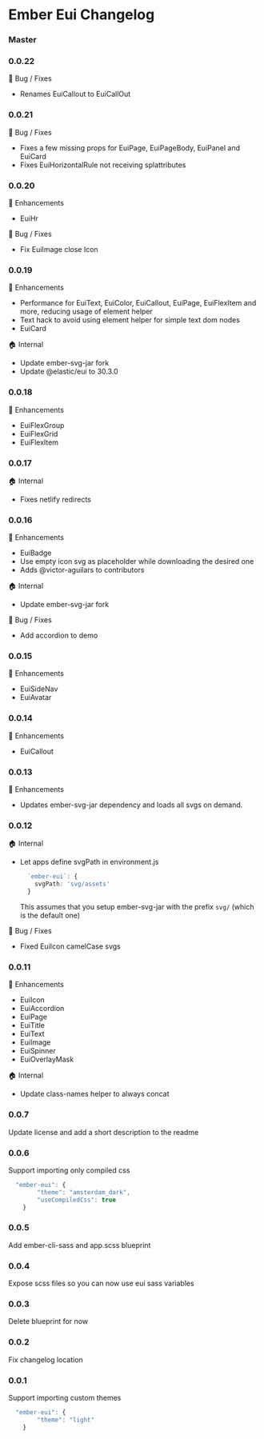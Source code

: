 # Ember Eui Changelog

### Master

### 0.0.22
🐛 Bug / Fixes
- Renames EuiCallout to EuiCallOut

### 0.0.21
🐛 Bug / Fixes
- Fixes a few missing props for EuiPage, EuiPageBody, EuiPanel and EuiCard
- Fixes EuiHorizontalRule not receiving splattributes

### 0.0.20
🚀 Enhancements
- EuiHr

🐛 Bug / Fixes
- Fix EuiImage close Icon

### 0.0.19
🚀 Enhancements
- Performance for EuiText, EuiColor, EuiCallout, EuiPage, EuiFlexItem and more, reducing usage of element helper
- Text hack to avoid using element helper for simple text dom nodes
- EuiCard

🏠 Internal
- Update ember-svg-jar fork
- Update @elastic/eui to 30.3.0

### 0.0.18
🚀 Enhancements
- EuiFlexGroup
- EuiFlexGrid
- EuiFlexItem

### 0.0.17
🏠 Internal
- Fixes netlify redirects

### 0.0.16
🚀 Enhancements
- EuiBadge
- Use empty icon svg as placeholder while downloading the desired one 
- Adds @victor-aguilars to contributors

🏠 Internal
- Update ember-svg-jar fork

🐛 Bug / Fixes
- Add accordion to demo

### 0.0.15
🚀 Enhancements
- EuiSideNav
- EuiAvatar

### 0.0.14
🚀 Enhancements
- EuiCallout

### 0.0.13
🚀 Enhancements
- Updates ember-svg-jar dependency and loads all svgs on demand.

### 0.0.12

🏠 Internal
- Let apps define svgPath in environment.js
  ```ts
    `ember-eui`: {
      svgPath: 'svg/assets'
    }
  ```
  This assumes that you setup ember-svg-jar with the prefix `svg/` (which is the default one)

🐛 Bug / Fixes
- Fixed EuiIcon camelCase svgs

### 0.0.11

🚀 Enhancements
- EuiIcon
- EuiAccordion
- EuiPage
- EuiTitle
- EuiText
- EuiImage
- EuiSpinner
- EuiOverlayMask

🏠 Internal
- Update class-names helper to always concat

### 0.0.7

Update license and add a short description to the readme

### 0.0.6

Support importing only compiled css

```ts
  "ember-eui": {
        "theme": "amsterdam_dark",
        "useCompiledCss": true
    }
```

### 0.0.5

Add ember-cli-sass and app.scss blueprint

### 0.0.4

Expose scss files so you can now use eui sass variables

### 0.0.3

Delete blueprint for now

### 0.0.2

Fix changelog location

### 0.0.1

Support importing custom themes

```ts
  "ember-eui": {
        "theme": "light"
    }

```
